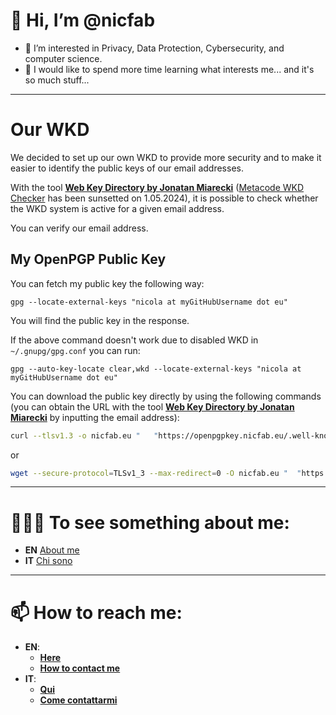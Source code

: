 # 👋 Hi, I’m @nicfab

- 👀 I’m interested in Privacy, Data Protection, Cybersecurity, and computer science.
- 🌱 I would like to spend more time learning what interests me... and it's so much stuff...

***

# Our WKD
We decided to set up our own WKD to provide more security and to make it easier to identify the public keys of our email addresses. 

With the tool [**Web Key Directory by Jonatan Miarecki**](https://miarecki.eu/posts/web-key-directory-setup/#online-check) ([Metacode WKD Checker](https://metacode.biz/openpgp/web-key-directory) has been sunsetted on 1.05.2024), it is possible to check whether the WKD system is active for a given email address.

You can verify our email address. 

## My OpenPGP Public Key

You can fetch my public key the following way:

```
gpg --locate-external-keys "nicola at myGitHubUsername dot eu"
```
You will find the public key in the response.

If the above command doesn't work due to disabled WKD in `~/.gnupg/gpg.conf` you can run:

```
gpg --auto-key-locate clear,wkd --locate-external-keys "nicola at myGitHubUsername dot eu"
```
You can download the public key directly by using the following commands (you can obtain the URL with the tool [**Web Key Directory by Jonatan Miarecki**](https://miarecki.eu/posts/web-key-directory-setup/#online-check) by inputting the email address): 

```bash
curl --tlsv1.3 -o nicfab.eu "	"https://openpgpkey.nicfab.eu/.well-known/openpgpkey/nicfab.eu/hu/s6wy17ps55re8usymdzz3ghq1z7uefof?l=nicola""
```
or
```bash
wget --secure-protocol=TLSv1_3 --max-redirect=0 -O nicfab.eu "	"https://openpgpkey.nicfab.eu/.well-known/openpgpkey/nicfab.eu/hu/s6wy17ps55re8usymdzz3ghq1z7uefof?l=nicola""
```

***

# 🧑🏼‍💼 To see something about me:
  - **EN** [About me](https://notes.nicfab.eu/en/pages/about/)
  - **IT** [Chi sono](https://notes.nicfab.eu/it/pages/about/)

***

# 📫 How to reach me:
  
  - **EN**:
    - [**Here**](https://nicfab.linksta.cc)
    - [**How to contact me**](https://notes.nicfab.eu/en/pages/about/#how-to-contact-me)
  - **IT**:
    - [**Qui**](https://nicfab.linksta.cc)
    - [**Come contattarmi**](https://notes.nicfab.eu/it/pages/about/#come-contattarmi)


<!---
nicfab/nicfab is a ✨ special ✨ repository because its `README.md` (this file) appears on your GitHub profile.
You can click the Preview link to take a look at your changes.
--->

